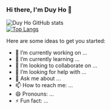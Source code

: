 ### Hi there, I'm Duy Ho 👋
![Duy Ho GitHub stats](https://github-readme-stats.vercel.app/api?username=hoduy2904&show_icons=true&theme=transparent&hide_border=true)  
[![Top Langs](https://github-readme-stats.vercel.app/api/top-langs/?username=hoduy2904&layout=compact&hide_border=true&theme=transparent)](https://github.com/anuraghazra/github-readme-stats)

Here are some ideas to get you started:

- 🔭 I’m currently working on ...
- 🌱 I’m currently learning ...
- 👯 I’m looking to collaborate on ...
- 🤔 I’m looking for help with ...
- 💬 Ask me about ...
- 📫 How to reach me: ...
- 😄 Pronouns: ...
- ⚡ Fun fact: ...
